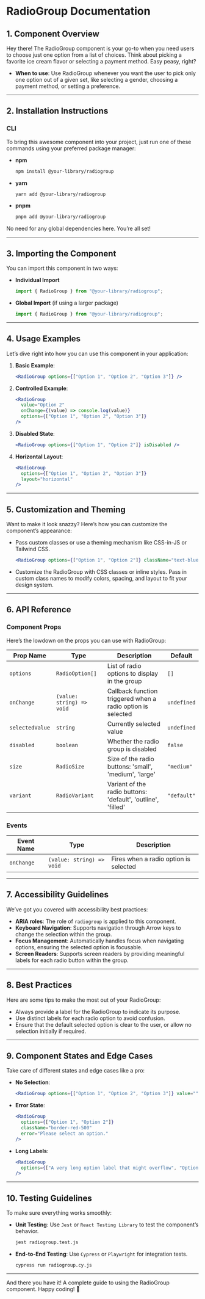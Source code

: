 # RadioGroup Documentation

## 1. Component Overview

Hey there! The RadioGroup component is your go-to when you need users to choose just one option from a list of choices. Think about picking a favorite ice cream flavor or selecting a payment method. Easy peasy, right?

- **When to use**: Use RadioGroup whenever you want the user to pick only one option out of a given set, like selecting a gender, choosing a payment method, or setting a preference.

---

## 2. Installation Instructions

### CLI

To bring this awesome component into your project, just run one of these commands using your preferred package manager:

- **npm**

  ```bash
  npm install @your-library/radiogroup
  ```

- **yarn**

  ```bash
  yarn add @your-library/radiogroup
  ```

- **pnpm**
  ```bash
  pnpm add @your-library/radiogroup
  ```

No need for any global dependencies here. You’re all set!

---

## 3. Importing the Component

You can import this component in two ways:

- **Individual Import**

  ```javascript
  import { RadioGroup } from "@your-library/radiogroup";
  ```

- **Global Import** (if using a larger package)
  ```javascript
  import { RadioGroup } from "@your-library/radiogroup";
  ```

---

## 4. Usage Examples

Let’s dive right into how you can use this component in your application:

1. **Basic Example**:

   ```jsx
   <RadioGroup options={["Option 1", "Option 2", "Option 3"]} />
   ```

2. **Controlled Example**:

   ```jsx
   <RadioGroup
     value="Option 2"
     onChange={(value) => console.log(value)}
     options={["Option 1", "Option 2", "Option 3"]}
   />
   ```

3. **Disabled State**:

   ```jsx
   <RadioGroup options={["Option 1", "Option 2"]} isDisabled />
   ```

4. **Horizontal Layout**:
   ```jsx
   <RadioGroup
     options={["Option 1", "Option 2", "Option 3"]}
     layout="horizontal"
   />
   ```

---

## 5. Customization and Theming

Want to make it look snazzy? Here’s how you can customize the component’s appearance:

- Pass custom classes or use a theming mechanism like CSS-in-JS or Tailwind CSS.

  ```jsx
  <RadioGroup options={["Option 1", "Option 2"]} className="text-blue-600" />
  ```

- Customize the RadioGroup with CSS classes or inline styles. Pass in custom class names to modify colors, spacing, and layout to fit your design system.

---

## 6. API Reference

### Component Props

Here’s the lowdown on the props you can use with RadioGroup:

| Prop Name       | Type                      | Description                                                  | Default     |
| --------------- | ------------------------- | ------------------------------------------------------------ | ----------- |
| `options`       | `RadioOption[]`           | List of radio options to display in the group                | `[]`        |
| `onChange`      | `(value: string) => void` | Callback function triggered when a radio option is selected  | `undefined` |
| `selectedValue` | `string`                  | Currently selected value                                     | `undefined` |
| `disabled`      | `boolean`                 | Whether the radio group is disabled                          | `false`     |
| `size`          | `RadioSize`               | Size of the radio buttons: 'small', 'medium', 'large'        | `"medium"`  |
| `variant`       | `RadioVariant`            | Variant of the radio buttons: 'default', 'outline', 'filled' | `"default"` |

### Events

| Event Name | Type                      | Description                           |
| ---------- | ------------------------- | ------------------------------------- |
| `onChange` | `(value: string) => void` | Fires when a radio option is selected |

---

## 7. Accessibility Guidelines

We’ve got you covered with accessibility best practices:

- **ARIA roles**: The role of `radiogroup` is applied to this component.
- **Keyboard Navigation**: Supports navigation through Arrow keys to change the selection within the group.
- **Focus Management**: Automatically handles focus when navigating options, ensuring the selected option is focusable.
- **Screen Readers**: Supports screen readers by providing meaningful labels for each radio button within the group.

---

## 8. Best Practices

Here are some tips to make the most out of your RadioGroup:

- Always provide a label for the RadioGroup to indicate its purpose.
- Use distinct labels for each radio option to avoid confusion.
- Ensure that the default selected option is clear to the user, or allow no selection initially if required.

---

## 9. Component States and Edge Cases

Take care of different states and edge cases like a pro:

- **No Selection**:

  ```jsx
  <RadioGroup options={["Option 1", "Option 2", "Option 3"]} value="" />
  ```

- **Error State**:

  ```jsx
  <RadioGroup
    options={["Option 1", "Option 2"]}
    className="border-red-500"
    error="Please select an option."
  />
  ```

- **Long Labels**:

  ```jsx
  <RadioGroup
    options={["A very long option label that might overflow", "Option 2"]}
  />
  ```

---

## 10. Testing Guidelines

To make sure everything works smoothly:

- **Unit Testing**: Use `Jest` or `React Testing Library` to test the component’s behavior.

  ```bash
  jest radiogroup.test.js
  ```

- **End-to-End Testing**: Use `Cypress` or `Playwright` for integration tests.

  ```bash
  cypress run radiogroup.cy.js
  ```

---

And there you have it! A complete guide to using the RadioGroup component. Happy coding! 🚀
